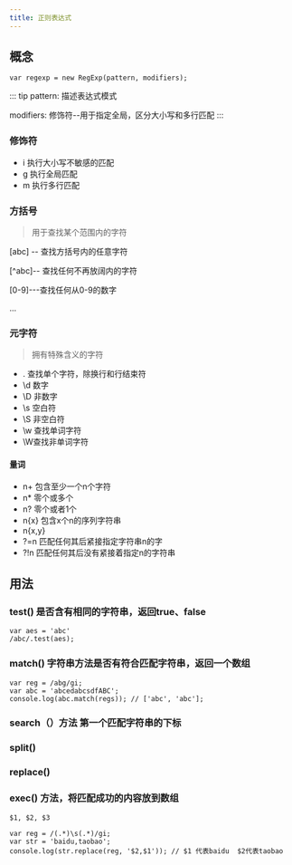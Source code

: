 ```yaml
---
title: 正则表达式
---
```


## 概念

```
var regexp = new RegExp(pattern, modifiers);
```
::: tip
pattern: 描述表达式模式

modifiers: 修饰符--用于指定全局，区分大小写和多行匹配
:::

### 修饰符
+ i 执行大小写不敏感的匹配
+ g 执行全局匹配
+ m 执行多行匹配

### 方括号
> 用于查找某个范围内的字符

[abc] -- 查找方括号内的任意字符

[^abc]-- 查找任何不再放阔内的字符

[0-9]---查找任何从0-9的数字

...

### 元字符

> 拥有特殊含义的字符

+ . 查找单个字符，除换行和行结束符
+ \d 数字
+ \D 非数字
+ \s 空白符
+ \S 非空白符
+ \w 查找单词字符
+ \W查找非单词字符

#### 量词

+ n+ 包含至少一个n个字符
+ n* 零个或多个
+ n? 零个或者1个
+ n{x} 包含x个n的序列字符串
+ n{x,y}
+ ?=n 匹配任何其后紧接指定字符串n的字
+ ?!n 匹配任何其后没有紧接着指定n的字符串

## 用法

### test() 是否含有相同的字符串，返回true、false

```
var aes = 'abc'
/abc/.test(aes);
```

### match() 字符串方法是否有符合匹配字符串，返回一个数组

```
var reg = /abg/gi;
var abc = 'abcedabcsdfABC';
console.log(abc.match(regs)); // ['abc', 'abc'];
```

### search（）方法 第一个匹配字符串的下标
### split()
### replace()
### exec() 方法，将匹配成功的内容放到数组

```
$1, $2, $3

var reg = /(.*)\s(.*)/gi;
var str = 'baidu,taobao';
console.log(str.replace(reg, '$2,$1')); // $1 代表baidu  $2代表taobao
```
